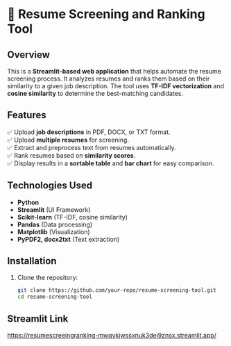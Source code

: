 # 📄 Resume Screening and Ranking Tool  

## Overview  
This is a **Streamlit-based web application** that helps automate the resume screening process. It analyzes resumes and ranks them based on their similarity to a given job description. The tool uses **TF-IDF vectorization** and **cosine similarity** to determine the best-matching candidates.  

## Features  
✅ Upload **job descriptions** in PDF, DOCX, or TXT format.  
✅ Upload **multiple resumes** for screening.  
✅ Extract and preprocess text from resumes automatically.  
✅ Rank resumes based on **similarity scores**.  
✅ Display results in a **sortable table** and **bar chart** for easy comparison.  

## Technologies Used  
- **Python**  
- **Streamlit** (UI Framework)  
- **Scikit-learn** (TF-IDF, cosine similarity)  
- **Pandas** (Data processing)  
- **Matplotlib** (Visualization)  
- **PyPDF2, docx2txt** (Text extraction)  

## Installation  

1. Clone the repository:  
   ```bash
   git clone https://github.com/your-repo/resume-screening-tool.git
   cd resume-screening-tool

## Streamlit Link
https://resumescreeingranking-mwqykjwssxnuk3dej9znsx.streamlit.app/
